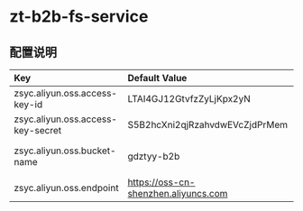 # zt-b2b-fs-service

## 配置说明 

| Key  | Default Value | Description | Type | Source Type |
| :--- | :------------ | :---------- | :--- | :---------- |
| zsyc.aliyun.oss.access-key-id | LTAI4GJ12GtvfzZyLjKpx2yN  | accessKeyId  | java.lang.String | com.zsyc.zt.fs.config.AliyunOssProperties  |
| zsyc.aliyun.oss.access-key-secret | S5B2hcXni2qjRzahvdwEVcZjdPrMem  | accessKeySecret  | java.lang.String | com.zsyc.zt.fs.config.AliyunOssProperties  |
| zsyc.aliyun.oss.bucket-name | gdztyy-b2b  | bucketName gdztyy-b2b.oss-cn-shenzhen.aliyuncs.com  | java.lang.String | com.zsyc.zt.fs.config.AliyunOssProperties  |
| zsyc.aliyun.oss.endpoint | https://oss-cn-shenzhen.aliyuncs.com  | endpoint oss-cn-shenzhen.aliyuncs.com  | java.lang.String | com.zsyc.zt.fs.config.AliyunOssProperties  |

